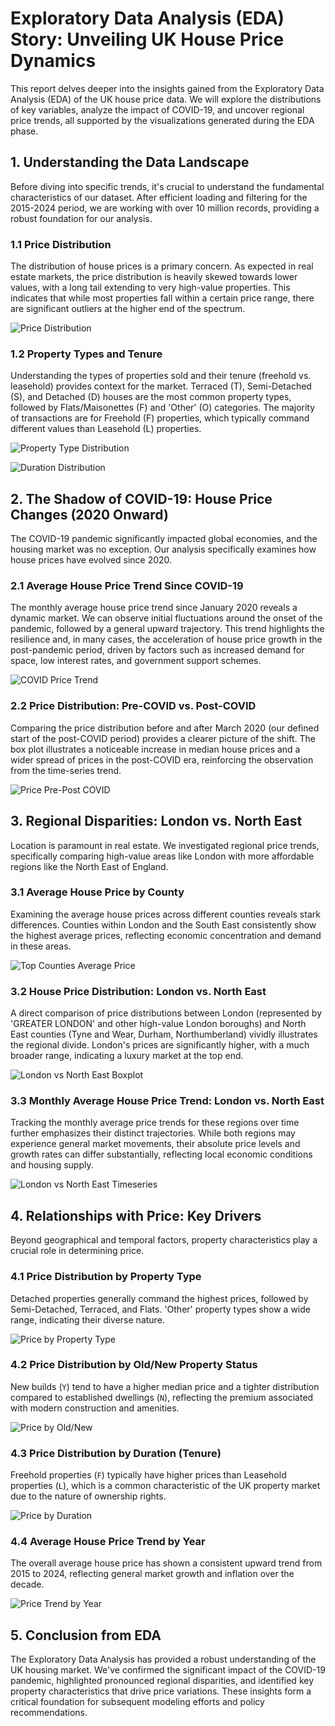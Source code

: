# Exploratory Data Analysis (EDA) Story: Unveiling UK House Price Dynamics

This report delves deeper into the insights gained from the Exploratory Data Analysis (EDA) of the UK house price data. We will explore the distributions of key variables, analyze the impact of COVID-19, and uncover regional price trends, all supported by the visualizations generated during the EDA phase.

## 1. Understanding the Data Landscape

Before diving into specific trends, it's crucial to understand the fundamental characteristics of our dataset. After efficient loading and filtering for the 2015-2024 period, we are working with over 10 million records, providing a robust foundation for our analysis.

### 1.1 Price Distribution

The distribution of house prices is a primary concern. As expected in real estate markets, the price distribution is heavily skewed towards lower values, with a long tail extending to very high-value properties. This indicates that while most properties fall within a certain price range, there are significant outliers at the higher end of the spectrum.

![Price Distribution](reports/price_distribution.png)

### 1.2 Property Types and Tenure

Understanding the types of properties sold and their tenure (freehold vs. leasehold) provides context for the market. Terraced (T), Semi-Detached (S), and Detached (D) houses are the most common property types, followed by Flats/Maisonettes (F) and 'Other' (O) categories. The majority of transactions are for Freehold (F) properties, which typically command different values than Leasehold (L) properties.

![Property Type Distribution](reports/property_type_distribution.png)

![Duration Distribution](reports/duration_distribution.png)

## 2. The Shadow of COVID-19: House Price Changes (2020 Onward)

The COVID-19 pandemic significantly impacted global economies, and the housing market was no exception. Our analysis specifically examines how house prices have evolved since 2020.

### 2.1 Average House Price Trend Since COVID-19

The monthly average house price trend since January 2020 reveals a dynamic market. We can observe initial fluctuations around the onset of the pandemic, followed by a general upward trajectory. This trend highlights the resilience and, in many cases, the acceleration of house price growth in the post-pandemic period, driven by factors such as increased demand for space, low interest rates, and government support schemes.

![COVID Price Trend](reports/covid_price_trend.png)

### 2.2 Price Distribution: Pre-COVID vs. Post-COVID

Comparing the price distribution before and after March 2020 (our defined start of the post-COVID period) provides a clearer picture of the shift. The box plot illustrates a noticeable increase in median house prices and a wider spread of prices in the post-COVID era, reinforcing the observation from the time-series trend.

![Price Pre-Post COVID](reports/price_pre_post_covid.png)

## 3. Regional Disparities: London vs. North East

Location is paramount in real estate. We investigated regional price trends, specifically comparing high-value areas like London with more affordable regions like the North East of England.

### 3.1 Average House Price by County

Examining the average house prices across different counties reveals stark differences. Counties within London and the South East consistently show the highest average prices, reflecting economic concentration and demand in these areas.

![Top Counties Average Price](reports/top_counties_avg_price_eda.png)

### 3.2 House Price Distribution: London vs. North East

A direct comparison of price distributions between London (represented by 'GREATER LONDON' and other high-value London boroughs) and North East counties (Tyne and Wear, Durham, Northumberland) vividly illustrates the regional divide. London's prices are significantly higher, with a much broader range, indicating a luxury market at the top end.

![London vs North East Boxplot](reports/london_vs_ne_boxplot.png)

### 3.3 Monthly Average House Price Trend: London vs. North East

Tracking the monthly average price trends for these regions over time further emphasizes their distinct trajectories. While both regions may experience general market movements, their absolute price levels and growth rates can differ substantially, reflecting local economic conditions and housing supply.

![London vs North East Timeseries](reports/london_vs_ne_timeseries.png)

## 4. Relationships with Price: Key Drivers

Beyond geographical and temporal factors, property characteristics play a crucial role in determining price.

### 4.1 Price Distribution by Property Type

Detached properties generally command the highest prices, followed by Semi-Detached, Terraced, and Flats. 'Other' property types show a wide range, indicating their diverse nature.

![Price by Property Type](reports/price_by_property_type.png)

### 4.2 Price Distribution by Old/New Property Status

New builds (`Y`) tend to have a higher median price and a tighter distribution compared to established dwellings (`N`), reflecting the premium associated with modern construction and amenities.

![Price by Old/New](reports/old_new_distribution.png)

### 4.3 Price Distribution by Duration (Tenure)

Freehold properties (`F`) typically have higher prices than Leasehold properties (`L`), which is a common characteristic of the UK property market due to the nature of ownership rights.

![Price by Duration](reports/price_by_duration.png)

### 4.4 Average House Price Trend by Year

The overall average house price has shown a consistent upward trend from 2015 to 2024, reflecting general market growth and inflation over the decade.

![Price Trend by Year](reports/price_trend_by_year.png)

## 5. Conclusion from EDA

The Exploratory Data Analysis has provided a robust understanding of the UK housing market. We've confirmed the significant impact of the COVID-19 pandemic, highlighted pronounced regional disparities, and identified key property characteristics that drive price variations. These insights form a critical foundation for subsequent modeling efforts and policy recommendations.
